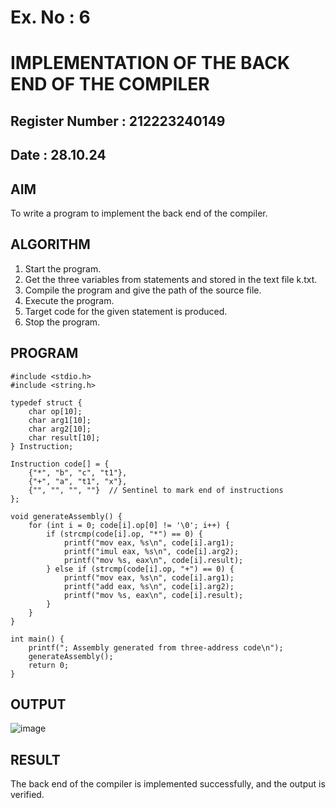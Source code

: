 # Ex. No : 6	
# IMPLEMENTATION OF THE BACK END OF THE COMPILER 
## Register Number : 212223240149
## Date : 28.10.24

## AIM   
To write a program to implement the back end of the compiler.

## ALGORITHM
1.	Start the program.
2.	Get the three variables from statements and stored in the text file k.txt.
3.	Compile the program and give the path of the source file.
4.	Execute the program.
5.	Target code for the given statement is produced.
6.	Stop the program.

## PROGRAM
```
#include <stdio.h>
#include <string.h>

typedef struct {
    char op[10];
    char arg1[10];
    char arg2[10];
    char result[10];
} Instruction;

Instruction code[] = {
    {"*", "b", "c", "t1"},
    {"+", "a", "t1", "x"},
    {"", "", "", ""}  // Sentinel to mark end of instructions
};

void generateAssembly() {
    for (int i = 0; code[i].op[0] != '\0'; i++) {
        if (strcmp(code[i].op, "*") == 0) {
            printf("mov eax, %s\n", code[i].arg1);
            printf("imul eax, %s\n", code[i].arg2);
            printf("mov %s, eax\n", code[i].result);
        } else if (strcmp(code[i].op, "+") == 0) {
            printf("mov eax, %s\n", code[i].arg1);
            printf("add eax, %s\n", code[i].arg2);
            printf("mov %s, eax\n", code[i].result);
        }
    }
}

int main() {
    printf("; Assembly generated from three-address code\n");
    generateAssembly();
    return 0;
}

```
## OUTPUT 
![image](https://github.com/user-attachments/assets/9258203b-625a-431b-be80-6d888c07f1a2)

## RESULT
The back end of the compiler is implemented successfully, and the output is verified.

